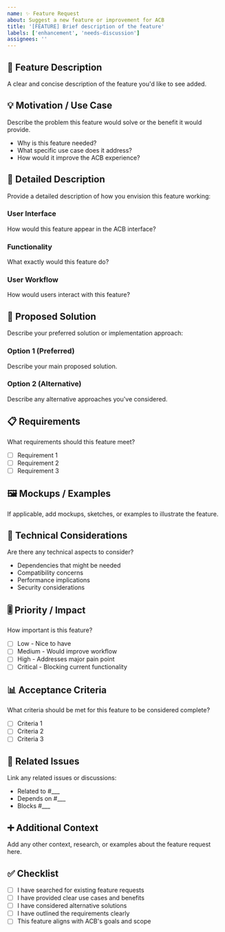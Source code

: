 ```yaml
---
name: ✨ Feature Request
about: Suggest a new feature or improvement for ACB
title: '[FEATURE] Brief description of the feature'
labels: ['enhancement', 'needs-discussion']
assignees: ''
---
```


## 🚀 Feature Description
A clear and concise description of the feature you'd like to see added.

## 💡 Motivation / Use Case
Describe the problem this feature would solve or the benefit it would provide.
- Why is this feature needed?
- What specific use case does it address?
- How would it improve the ACB experience?

## 📝 Detailed Description
Provide a detailed description of how you envision this feature working:

### User Interface
How would this feature appear in the ACB interface?

### Functionality
What exactly would this feature do?

### User Workflow
How would users interact with this feature?

## 🎯 Proposed Solution
Describe your preferred solution or implementation approach:

### Option 1 (Preferred)
Describe your main proposed solution.

### Option 2 (Alternative)  
Describe any alternative approaches you've considered.

## 📋 Requirements
What requirements should this feature meet?
- [ ] Requirement 1
- [ ] Requirement 2
- [ ] Requirement 3

## 🖼️ Mockups / Examples
If applicable, add mockups, sketches, or examples to illustrate the feature.

## 🔧 Technical Considerations
Are there any technical aspects to consider?
- Dependencies that might be needed
- Compatibility concerns
- Performance implications
- Security considerations

## 🎚️ Priority / Impact
How important is this feature?
- [ ] Low - Nice to have
- [ ] Medium - Would improve workflow
- [ ] High - Addresses major pain point
- [ ] Critical - Blocking current functionality

## 📊 Acceptance Criteria
What criteria should be met for this feature to be considered complete?
- [ ] Criteria 1
- [ ] Criteria 2
- [ ] Criteria 3

## 🔗 Related Issues
Link any related issues or discussions:
- Related to #___
- Depends on #___
- Blocks #___

## ➕ Additional Context
Add any other context, research, or examples about the feature request here.

## ✅ Checklist
- [ ] I have searched for existing feature requests
- [ ] I have provided clear use cases and benefits
- [ ] I have considered alternative solutions
- [ ] I have outlined the requirements clearly
- [ ] This feature aligns with ACB's goals and scope